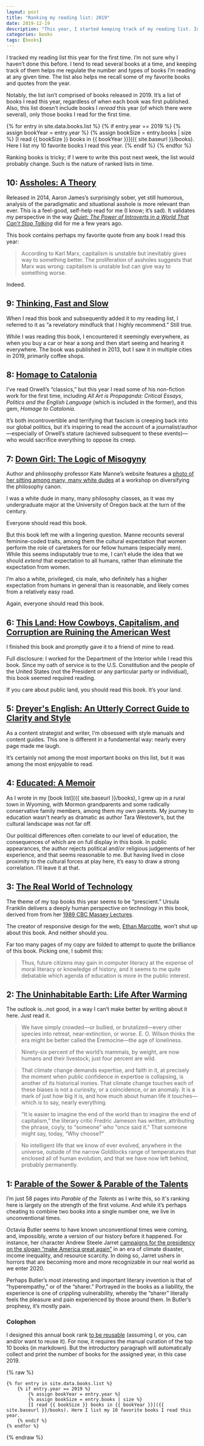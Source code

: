 ```yaml
---
layout: post
title: "Ranking my reading list: 2019"
date: 2019-12-19
description: "This year, I started keeping track of my reading list. In this post, I review my 10 favorite books I read this year and comment on why they stood out."
categories: books
tags: [books]
---
```

I tracked my reading list this year for the first time. I’m not sure why I haven’t done this before. I tend to read several books at a time, and keeping track of them helps me regulate the number and types of books I’m reading at any given time. The list also helps me recall some of my favorite books and quotes from the year.

Notably, the list isn’t comprised of books released in 2019. It’s a list of books I read this year, regardless of when each book was first published. Also, this list doesn’t include books I _reread_ this year (of which there were several), only those books I read for the first time.

{% for entry in site.data.books.list %}
{% if entry.year == 2019 %}
{% assign bookYear = entry.year %}
{% assign bookSize = entry.books | size %}
[I read {{ bookSize }} books in {{ bookYear }}]({{ site.baseurl }}/books). Here I list my 10 favorite books I read this year.
{% endif %}
{% endfor %}	

Ranking books is tricky; if I were to write this post next week, the list would probably change. Such is the nature of ranked lists in time.

## 10: <a class="book-title" href="https://www.penguinrandomhouse.com/books/215671/assholes-by-aaron-james/9780804171359#">Assholes: A Theory</a>

Released in 2014, Aaron James’s surprisingly sober, yet still humorous, analysis of the paradigmatic and situational asshole is more relevant than ever. This is a feel-good, self-help read for me (I know; it’s sad). It validates my perspective in the way [<em>Quiet: The Power of Introverts in a World That Can't Stop Talking</em>](https://www.goodreads.com/book/show/8520610-quiet) did for me a few years ago. 

This book contains perhaps my favorite quote from any book I read this year:

> According to Karl Marx, capitalism is unstable but inevitably gives way to something better. The proliferation of assholes suggests that Marx was wrong: capitalism is unstable but can give way to something worse.

Indeed.

## 9: <a class="book-title" href="https://us.macmillan.com/books/9780374533557">Thinking, Fast and Slow</a>

When I read this book and subsequently added it to my reading list, I referred to it as “a revelatory mindfuck that I highly recommend.” Still true. 

While I was reading this book, I encountered it seemingly everywhere, as when you buy a car or hear a song and then start seeing and hearing it everywhere. The book was published in 2013, but I saw it in multiple cities in 2019, primarily coffee shops.

## 8: <a class="book-title" href="https://en.wikipedia.org/wiki/Homage_to_Catalonia">Homage to Catalonia</a>

I’ve read Orwell’s “classics,” but this year I read some of his non-fiction work for the first time, including <em>All Art is Propaganda: Critical Essays</em>, <em>Politics and the English Language</em> (which is included in the former), and this gem, <em>Homage to Catalonia</em>.

It’s both incontrovertible and terrifying that fascism is creeping back into our global politics, but it’s inspiring to read the account of a journalist/author—especially of Orwell’s stature (achieved subsequent to these events)—who would sacrifice everything to oppose its creep.

## 7: <a class="book-title" href="http://www.katemanne.net/book.html">Down Girl: The Logic of Misogyny</a>

Author and philosophy professor Kate Manne’s website features a [photo of her sitting among many, many white dudes](http://www.katemanne.net/) at a workshop on diversifying the philosophy canon.

I was a white dude in many, many philosophy classes, as it was my undergraduate major at the University of Oregon back at the turn of the century.

Everyone should read this book.

But this book left me with a lingering question. Manne recounts several feminine-coded traits, among them the cultural expectation that women perform the role of caretakers for our fellow humans (especially men). While this seems indisputably true to me, I can’t elude the idea that we should _extend_ that expectation to all humans, rather than eliminate the expectation from women. 

I’m also a white, privileged, cis male, who definitely has a higher expectation from humans in general than is reasonable, and likely comes from a relatively easy road.

Again, everyone should read this book.

## 6: <a class="book-title" href="https://www.penguinrandomhouse.com/books/541729/this-land-by-christopher-ketcham/9780735220980/">This Land: How Cowboys, Capitalism, and Corruption are Ruining the American West</a>

I finished this book and promptly gave it to a friend of mine to read.

Full disclosure: I worked for the Department of the Interior while I read this book. Since my oath of service is to the U.S. Constitution and the people of the United States (not the President or any particular party or individual), this book seemed required reading.

If you care about public land, you should read this book. It’s your land.

## 5: <a class="book-title" href="https://www.penguinrandomhouse.com/books/232363/dreyers-english-by-benjamin-dreyer/9780812995701/">Dreyer's English: An Utterly Correct Guide to Clarity and Style</a>

As a content strategist and writer, I’m obsessed with style manuals and content guides. This one is different in a fundamental way: nearly every page made me laugh.

It’s certainly not among the most important books on this list, but it was among the most enjoyable to read.

## 4: <a class="book-title" href="https://www.penguinrandomhouse.com/books/550168/educated-by-tara-westover/9780399590504/">Educated: A Memoir</a>

As I wrote in my [book list]({{ site.baseurl }}/books), I grew up in a rural town in Wyoming, with Mormon grandparents and some radically conservative family members, among them my own parents. My journey to education wasn't nearly as dramatic as author Tara Westover’s, but the cultural landscape was not far off.

Our political differences often correlate to our level of education, the consequences of which are on full display in this book. In public appearances, the author rejects political and/or religious judgements of her experience, and that seems reasonable to me. But having lived in close proximity to the cultural forces at play here, it’s easy to draw a strong correlation. I’ll leave it at that.

## 3: <a class="book-title" href="https://www.goodreads.com/book/show/1291973.The_Real_World_of_Technology">The Real World of Technology</a>

The theme of my top books this year seems to be “prescient.” Ursula Franklin delivers a deeply human perspective on technology in this book, derived from from her [1989 CBC Massey Lectures](https://www.cbc.ca/radio/ideas/the-1989-cbc-massey-lectures-the-real-world-of-technology-1.2946845).

The creator of responsive design for the web, [Ethan Marcotte](https://twitter.com/beep), won’t shut up about this book. And neither should you. 

Far too many pages of my copy are folded to attempt to quote the brilliance of this book. Picking one, I submit this:

> Thus, future citizens may gain in computer literacy at the expense of moral literacy or knowledge of history, and it seems to me quite debatable which agenda of education is more in the public interest.

## 2: <a class="book-title" href="https://www.penguinrandomhouse.com/books/586541/the-uninhabitable-earth-by-david-wallace-wells/9780525576709/">The Uninhabitable Earth: Life After Warming</a>

The outlook is...not good, in a way I can’t make better by writing about it here. Just read it.

> We have simply crowded—or bullied, or brutalized—every other species into retreat, near-extinction, or worse. E. O. Wilson thinks the era might be better called the Eremocine—the age of loneliness.

> Ninety-six percent of the world’s mammals, by weight, are now humans and their livestock; just four percent are wild.

> That climate change demands expertise, and faith in it, at precisely the moment when public confidence in expertise is collapsing, is another of its historical ironies. That climate change touches each of these biases is not a curiosity, or a coincidence, or an anomaly. It is a mark of just how big it is, and how much about human life it touches—which is to say, nearly everything.

> “It is easier to imagine the end of the world than to imagine the end of capitalism,” the literary critic Fredric Jameson has written, attributing the phrase, coyly, to “someone” who “once said it.” That someone might say, today, “Why choose?”

> No intelligent life that we know of ever evolved, anywhere in the universe, outside of the narrow Goldilocks range of temperatures that enclosed all of human evolution, and that we have now left behind, probably permanently.

## 1: <a class="book-title" href="https://www.grandcentralpublishing.com/contributor/octavia-e-butler/">Parable of the Sower & Parable of the Talents</a>

I’m just 58 pages into <em>Parable of the Talents</em> as I write this, so it's ranking here is largely on the strength of the first volume. And while it’s perhaps cheating to combine two books into a single number one, we live in unconventional times.  

Octavia Butler seems to have known unconventional times were coming, and, impossibly, wrote a version of our history before it happened. For instance, her character Andrew Steele Jarret [campaigns for the presidency on the slogan “make America great again”](https://www.newyorker.com/books/second-read/octavia-butlers-prescient-vision-of-a-zealot-elected-to-make-america-great-again) in an era of climate disaster, income inequality, and resource scarcity. In doing so, Jarret ushers in horrors that are becoming more and more recognizable in our real world as we enter 2020.

Perhaps Butler’s most interesting and important literary invention is that of “hyperempathy,” or of the “sharer.” Portrayed in the books as a liability, the experience is one of crippling vulnerability, whereby the “sharer” literally feels the pleasure and pain experienced by those around them. In Butler’s prophesy, it’s mostly pain. 

### Colophon

I designed this annual book rank [to be reusable](https://github.com/rentry/rentry.github.io/blob/master/_posts/2019-12-19-best-books-of-2019.md) (assuming I, or you, can and/or want to reuse it). For now, it requires the manual curation of the top 10 books (in markdown). But the introductory paragraph will automatically collect and print the number of books for the assigned year, in this case 2019.

{% raw %}
```liquid
{% for entry in site.data.books.list %}
    {% if entry.year == 2019 %}
        {% assign bookYear = entry.year %}
        {% assign bookSize = entry.books | size %}
        [I read {{ bookSize }} books in {{ bookYear }}]({{ site.baseurl }}/books). Here I list my 10 favorite books I read this year.
    {% endif %}
{% endfor %}
```
{% endraw %}